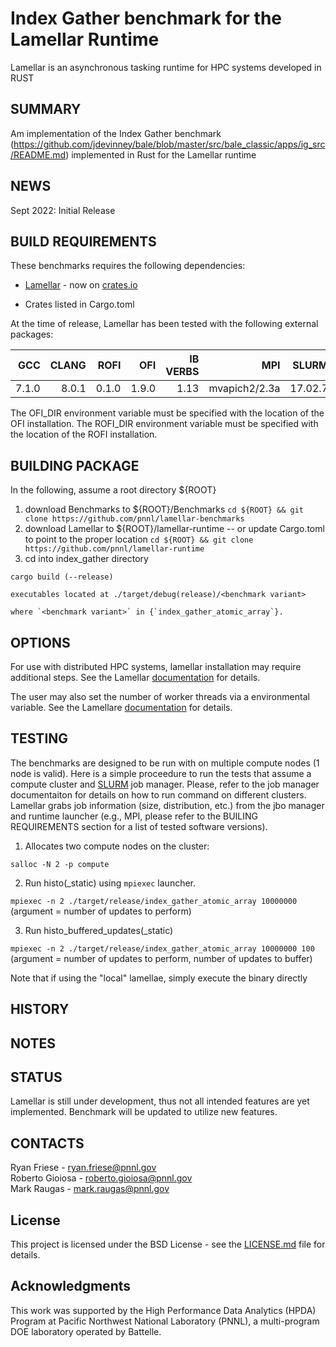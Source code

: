 Index Gather benchmark for the Lamellar Runtime
=================================================

Lamellar is an asynchronous tasking runtime for HPC systems developed in RUST

SUMMARY
-------

Am implementation of the Index Gather benchmark (https://github.com/jdevinney/bale/blob/master/src/bale_classic/apps/ig_src/README.md) implemented in Rust for the Lamellar runtime

NEWS
----

Sept 2022: Initial Release

BUILD REQUIREMENTS
------------------

These benchmarks requires the following dependencies:

* [Lamellar](https://github.com/pnnl/lamellar-runtime) - now on [crates.io](https://crates.io/crates/lamellar)

* Crates listed in Cargo.toml

At the time of release, Lamellar has been tested with the following external packages:

| **GCC** | **CLANG** | **ROFI**  | **OFI**   | **IB VERBS**  | **MPI**       | **SLURM** |
|--------:|----------:|----------:|----------:|--------------:|--------------:|----------:|
| 7.1.0   | 8.0.1     | 0.1.0     | 1.9.0     | 1.13          | mvapich2/2.3a | 17.02.7   |

The OFI_DIR environment variable must be specified with the location of the OFI installation.
The ROFI_DIR environment variable must be specified with the location of the ROFI installation.

BUILDING PACKAGE
----------------

In the following, assume a root directory ${ROOT}

1. download Benchmarks to ${ROOT}/Benchmarks 
    `cd ${ROOT} && git clone https://github.com/pnnl/lamellar-benchmarks`
2. download Lamellar to ${ROOT}/lamellar-runtime  -- or update Cargo.toml to point to the proper location
    `cd ${ROOT} && git clone https://github.com/pnnl/lamellar-runtime`
3. cd into index_gather directory

`cargo build (--release)`

    executables located at ./target/debug(release)/<benchmark variant>

    where `<benchmark variant>` in {`index_gather_atomic_array`}.

OPTIONS
-------

For use with distributed HPC systems, lamellar installation may require additional steps.  See the Lamellar [documentation](https://github.com/pnnl/lamellar-runtime#using-lamellar) for details.

The user may also set the number of worker threads via a environmental variable.  See the Lamellare [documentation](https://github.com/pnnl/lamellar-runtime#environment-variables) for details.

TESTING
-------

The benchmarks are designed to be run with on multiple compute nodes (1 node is valid). Here is a simple proceedure to run the tests that assume a compute cluster and [SLURM](https://slurm.schedmd.com) job manager. Please, refer to the job manager documentaiton for details on how to run command on different clusters. Lamellar grabs job information (size, distribution, etc.) from the jbo manager and runtime launcher (e.g., MPI, please refer to the BUILING REQUIREMENTS section for a list of tested software versions).

1. Allocates two compute nodes on the cluster:

`salloc -N 2 -p compute`

2. Run histo(_static) using `mpiexec` launcher.

`mpiexec -n 2 ./target/release/index_gather_atomic_array 10000000`  (argument = number of updates to perform)

3. Run histo_buffered_updates(_static)

`mpiexec -n 2 ./target/release/index_gather_atomic_array 10000000 100`  (argument = number of updates to perform, number of updates to buffer)

Note that if using the "local" lamellae, simply execute the binary directly


HISTORY
-------

NOTES
-----

STATUS
------

Lamellar is still under development, thus not all intended features are yet
implemented. Benchmark will be updated to utilize new features.

CONTACTS
--------

Ryan Friese     - ryan.friese@pnnl.gov  
Roberto Gioiosa - roberto.gioiosa@pnnl.gov  
Mark Raugas     - mark.raugas@pnnl.gov  

License
-------

This project is licensed under the BSD License - see the [LICENSE.md](LICENSE.md) file for details.

Acknowledgments
---------------

This work was supported by the High Performance Data Analytics (HPDA) Program at Pacific Northwest National Laboratory (PNNL),
a multi-program DOE laboratory operated by Battelle.
